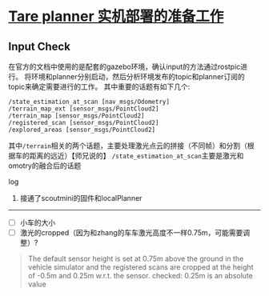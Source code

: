 # [Tare planner 实机部署的准备工作](https://github.com/shu1ong/gitblog/issues/17)

## Input Check
在官方的文档中使用的是配套的gazebo环境，确认input的方法通过rostpic进行。
将环境和planner分别启动，然后分析环境发布的topic和planner订阅的topic来确定需要进行的工作。
其中重要的话题有如下几个:
```
/state_estimation_at_scan [nav_msgs/Odometry]
/terrain_map_ext [sensor_msgs/PointCloud2]
/terrain_map [sensor_msgs/PointCloud2]
/registered_scan [sensor_msgs/PointCloud2]
/explored_areas [sensor_msgs/PointCloud2] 
```
其中`/terrain`相关的两个话题，主要处理激光点云的拼接（不同帧）和分割（根据车的距离的远近）【师兄说的】
`/state_estimation_at_scan`主要是激光和omotry的融合后的话题


log

1. 接通了scoutmini的固件和localPlanner

---

- [ ] 小车的大小
- [ ] 激光的cropped（因为和zhang的车车激光高度不一样0.75m，可能需要调整）?
> The default sensor height is set at 0.75m above the ground in the vehicle simulator and the registered scans are cropped at the height of -0.5m and 0.25m w.r.t. the sensor.
> checked: 0.25m is an absolute value